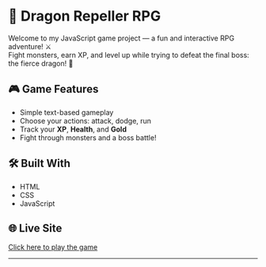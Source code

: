 # 🐉 Dragon Repeller RPG

Welcome to my JavaScript game project — a fun and interactive RPG adventure! ⚔️  
Fight monsters, earn XP, and level up while trying to defeat the final boss: the fierce dragon! 🐲

## 🎮 Game Features

- Simple text-based gameplay
- Choose your actions: attack, dodge, run
- Track your **XP**, **Health**, and **Gold**
- Fight through monsters and a boss battle!

## 🛠️ Built With

- HTML  
- CSS  
- JavaScript

## 🌐 Live Site
[Click here to play the game](https://rid-28.github.io/DragonRepeller-RPG/)

---
